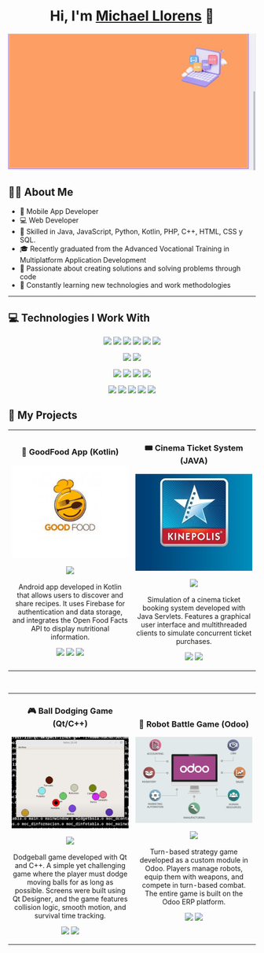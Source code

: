 <div align="center">
  <h1 align="center">Hi, I'm <a href="https://www.linkedin.com/in/michael-llorens-barbera-32b9272b3/">Michael Llorens</a> 👋</h1>
</div>

<img src="./img/header.jpeg">

## 👨‍💻 About Me

- 📲 Mobile App Developer  
- 💻 Web Developer  
- 🧠 Skilled in Java, JavaScript, Python, Kotlin, PHP, C++, HTML, CSS y SQL.
- 🎓 Recently graduated from the Advanced Vocational Training in Multiplatform Application Development  
- 🚀 Passionate about creating solutions and solving problems through code  
- 🌱 Constantly learning new technologies and work methodologies  

---

## 💻 Technologies I Work With

<p align="center">
  <!-- Lenguajes -->
  <img src="https://img.shields.io/badge/Java-ED8B00?style=for-the-badge&logo=openjdk&logoColor=white"/>
  <img src="https://img.shields.io/badge/Kotlin-0095D5?style=for-the-badge&logo=kotlin&logoColor=white"/>
  <img src="https://img.shields.io/badge/JavaScript-F7DF1E?style=for-the-badge&logo=javascript&logoColor=black"/>
  <img src="https://img.shields.io/badge/Python-3776AB?style=for-the-badge&logo=python&logoColor=white"/>
  <img src="https://img.shields.io/badge/PHP-777BB4?style=for-the-badge&logo=php&logoColor=white"/>
  <img src="https://img.shields.io/badge/C++-00599C?style=for-the-badge&logo=c%2B%2B&logoColor=white"/>
</p>

<p align="center">
  <!-- Frontend / Frameworks -->
  <img src="https://img.shields.io/badge/HTML5-E34F26?style=for-the-badge&logo=html5&logoColor=white"/>
  <img src="https://img.shields.io/badge/CSS3-1572B6?style=for-the-badge&logo=css3&logoColor=white"/>
</p>

<p align="center">
  <!-- Backend / Bases de Datos -->
  <img src="https://img.shields.io/badge/Spring_Boot-6DB33F?style=for-the-badge&logo=spring-boot&logoColor=white"/>
  <img src="https://img.shields.io/badge/MySQL-4479A1?style=for-the-badge&logo=mysql&logoColor=white"/>
  <img src="https://img.shields.io/badge/Firebase-FFCA28?style=for-the-badge&logo=firebase&logoColor=black"/>
  <img src="https://img.shields.io/badge/Odoo-714B67?style=for-the-badge&logo=odoo&logoColor=white"/>
</p>

<p align="center">
  <!-- Herramientas -->
  <img src="https://img.shields.io/badge/GitHub-181717?style=for-the-badge&logo=github&logoColor=white"/>
  <img src="https://img.shields.io/badge/Android_Studio-3DDC84?style=for-the-badge&logo=android-studio&logoColor=white"/>
  <img src="https://img.shields.io/badge/IntelliJ_IDEA-000000?style=for-the-badge&logo=intellij-idea&logoColor=white"/>
  <img src="https://img.shields.io/badge/VS_Code-007ACC?style=for-the-badge&logo=visualstudiocode&logoColor=white"/>
  <img src="https://img.shields.io/badge/Postman-FF6C37?style=for-the-badge&logo=postman&logoColor=white"/>
</p>

## 🚀 My Projects

<table>
<tr>
<td width="50%">
  <h3 align="center">🍲 GoodFood App (Kotlin)</h3>
  <div align="center">
    <a href="https://github.com/Michael-Llorens/GoodFood" target="_blank">
      <img src="./img/goodfood.png" width="350" alt="GoodFood Android App">
    </a>
    <p>
      <a href="https://github.com/Michael-Llorens/GoodFood" target="_blank">
        <img src="https://img.shields.io/badge/SOURCE CODE-80ffaa?style=for-the-badge&logo=github&logoColor=black">
      </a>
    </p>
    <p>
      Android app developed in Kotlin that allows users to discover and share recipes. It uses Firebase for authentication and data storage, and integrates the Open Food Facts API to display nutritional information.
    </p>
    <p>
      <img src="https://img.shields.io/badge/Kotlin-7F52FF?style=for-the-badge&logo=kotlin&logoColor=white"/>
      <img src="https://img.shields.io/badge/Firebase-FFCA28?style=for-the-badge&logo=firebase&logoColor=black"/>
      <img src="https://img.shields.io/badge/Android-3DDC84?style=for-the-badge&logo=android&logoColor=white"/>
    </p>
  </div>
</td>


<td width="50%">
<h3 align="center">🎟️ Cinema Ticket System (JAVA)</h3>
<div align="center">                                       
<a href="https://github.com/Michael-Llorens/Pryecte_Cine_Servlets" target="_blank"><img src="./img/kinepolis.jpg" width="350" alt="Cinema Ticket System"></a>
<p>
<a href="https://github.com/Michael-Llorens/Pryecte_Cine_Servlets" target="_blank">
<img src="https://img.shields.io/badge/SOURCE CODE-cfaae0?style=for-the-badge&logo=github&logoColor=black">
</a>
</p>
<p>Simulation of a cinema ticket booking system developed with Java Servlets. Features a graphical user interface and multithreaded clients to simulate concurrent ticket purchases.</p>
<p>
  <img src="https://img.shields.io/badge/Java-ED8B00?style=for-the-badge&logo=openjdk&logoColor=white"/>
  <img src="https://img.shields.io/badge/Servlets-007396?style=for-the-badge&logo=java&logoColor=white"/>
</p>
</div>                                                       
</tr>
</table>                                                                                 
</div>
<br>

<table>
<tr>
<td width="50%">
<h3 align="center">🎮 Ball Dodging Game (Qt/C++)</h3>
<div align="center">
<a href="https://github.com/Michael-Llorens/QT-balls-game" target="_blank"><img src="./img/juego-bolas.png" width="400" alt="Ball Game QT"></a>
<p>
<a href="https://github.com/Michael-Llorens/QT-balls-game" target="_blank">
<img src="https://img.shields.io/badge/SOURCE CODE-ff9?style=for-the-badge&logo=github&logoColor=black">
</a>
</p>
<p>Dodgeball game developed with Qt and C++.
A simple yet challenging game where the player must dodge moving balls for as long as possible. Screens were built using Qt Designer, and the game features collision logic, smooth motion, and survival time tracking.</p>
<p>
  <img src="https://img.shields.io/badge/C++-00599C?style=for-the-badge&logo=c%2B%2B&logoColor=white"/>
  <img src="https://img.shields.io/badge/Qt-41CD52?style=for-the-badge&logo=qt&logoColor=white"/>
</p>
</div>
                                                                                      
</td>       

<td width="50%">
<h3 align="center">🤖 Robot Battle Game (Odoo)</h3>
<div align="center">
<a href="https://github.com/Michael-Llorens/Robot-game-in-odoo" target="_blank"><img src="./img/Odoo-ERP.png" width="400" alt="Robot Game Odoo"></a>
<p>
<a href="https://github.com/Michael-Llorens/Robot-game-in-odoo" target="_blank">
<img src="https://img.shields.io/badge/SOURCE CODE-cfaae0?style=for-the-badge&logo=github&logoColor=black">
</a>
</p>
<p>Turn-based strategy game developed as a custom module in Odoo.
Players manage robots, equip them with weapons, and compete in turn-based combat.
The entire game is built on the Odoo ERP platform.</p>
<p>
  <img src="https://img.shields.io/badge/Python-3776AB?style=for-the-badge&logo=python&logoColor=white"/>
  <img src="https://img.shields.io/badge/Odoo-714B67?style=for-the-badge&logo=odoo&logoColor=white"/>
</p>
</div>                                                                                     
</td>  
</tr>
</table>
<br>
